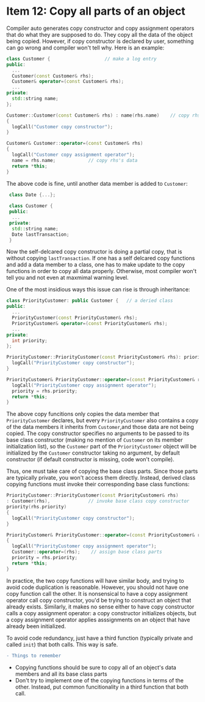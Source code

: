 # Item 12: Copy all parts of an object

Compiler auto generates copy constructor and copy assignment operators that do what they are supposed to do. They copy all the data of the object being copied. However, if copy constructor is declared by user, something can go wrong and compiler won't tell why. Here is an example: 

```C++
class Customer {                    // make a log entry
public: 
  ...
  Customer(const Customer& rhs); 
  Customer& operator=(const Customer& rhs);
  ...
private:
  std::string name; 
};

Customer::Customer(const Customer& rhs) : name(rhs.name)    // copy rhs's data
{
  logCall("Customer copy constructor");    
}

Customer& Customer::operator=(const Customer& rhs)
{
  logCall("Customer copy assignment operator"); 
  name = rhs.name;            // copy rhs's data
  return *this;
}
```

The above code is fine, until another data member is added to `Customer`: 
```C++
 class Date {...}; 
 
 class Customer {
 public: 
  ...
 private: 
  std::string name; 
  Date lastTransaction;
 }
```
Now the self-delcared copy constructor is doing a partial copy, that is without copying `lastTransaction`. If one has a self delcared copy functions and add a data member to a class, one has to make update to the copy functions in order to copy all data properly. Otherwise, most compiler won't tell you and not even at maxmimal warning level. 

One of the most insidious ways this issue can rise is through inheritance: 

```C++
class PriorityCustomer: public Customer {   // a deried class
public: 
  ...
  PriorityCustomer(const PriorityCustomer& rhs); 
  PriorityCustomer& operator=(const PriorityCustomer& rhs);
  ...
private: 
  int priority;
};

PriorityCustomer::PriorityCustomer(const PriorityCustomer& rhs): priority:(rhs.priority) {
  logCall("PriorityCustomer copy constructor");
}

PriorityCustomer& PriorityCustomer::operator=(const PriorityCustomer& rhs) {
  logCall("PriorityCustomer copy assignment operator"); 
  priority = rhs.priority; 
  return *this;
}
```

The above copy funcitions only copies the data member that `PriorityCustomer` declares, but every `PriorityCustomer` also contains a copy of the data members it inherits from `Customer`,and those data are not being copied. The copy constructor specifies no arguments to be passed to its base class constructor (making no mention of `Customer` on its member initialization list), so the `Customer` part of the `PriorityCustomer` object will be initialized by the `Customer` constructor taking no argument, by default constructor (if default constructor is missing, code won't compile). 

Thus, one must take care of copying the base class parts. Since those parts are typically private, you won't access them directly. Instead, derived class copying functions must invoke their corresponding base class functions: 

```C++
PriorityCustomer::PriorityCustomer(const PriorityCustomer& rhs) 
: Customer(rhs),              // invoke base class copy constructor
priority(rhs.priority)  
{
  logCall("PriorityCustomer copy constructor");
}

PriorityCustomer& PriorityCustomer::operator=(const PriorityCustomer& rhs) 
{
  logCall("PriorityCustomer copy assignment operator"); 
  Customer::operator=(rhs);    // assign base class parts
  priority = rhs.priority; 
  return *this;
}
```
In practice, the two copy functions will have similar body, and trying to avoid code duplication is reasonable. However, you should not have one copy function call the other. It is nonsensical to have a copy assignment operator call copy constructor, you'd be trying to construct an object that already exists. Similarly, it makes no sense either to have copy constructor calls a copy assignment operator: a copy constructor initializes objects, but a copy assignment operator applies asssignments on an object that have already been initialized.

To avoid code redundancy, just have a third function (typically private and called `init`) that both calls. This way is safe.


```diff
- Things to remember
```

* Copying functions should be sure to copy all of an object's data members and all its base class parts
* Don't try to implement one of the copying functions in terms of the other. Instead, put common funcitionality in a third function that both call. 
